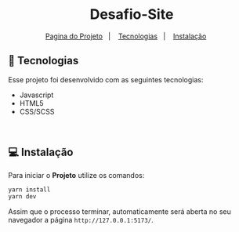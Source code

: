 <h1 align="center">
     Desafio-Site
</h1>
<p align="center">
  <a href="https://singular-pony-6752d1.netlify.app/">Pagina do Projeto</a>&nbsp;&nbsp;&nbsp;|&nbsp;&nbsp;&nbsp;
  <a href="#rocket-tecnologias">Tecnologias</a>&nbsp;&nbsp;&nbsp;|&nbsp;&nbsp;&nbsp;
  <a href="#-instalação">Instalação</a>&nbsp;&nbsp;&nbsp;&nbsp;&nbsp;&nbsp;
</p>

## :rocket: Tecnologias

Esse projeto foi desenvolvido com as seguintes tecnologias:

- Javascript
- HTML5
- CSS/SCSS
<br>

## 💻 Instalação

Para iniciar o **Projeto** utilize os comandos:

```bash
yarn install
yarn dev
```
Assim que o processo terminar, automaticamente será aberta no seu navegador a página `http://127.0.0.1:5173/`.
